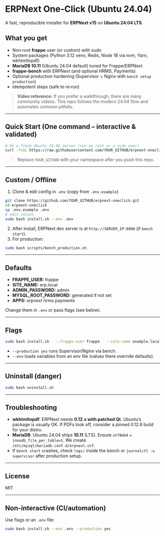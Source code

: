# ERPNext One‑Click (Ubuntu 24.04)

A fast, reproducible installer for **ERPNext v15** on **Ubuntu 24.04 LTS**.

## What you get
- Non‑root **frappe** user (or custom) with sudo
- System packages (Python 3.12 venv, Redis, Node 18 via nvm, Yarn, wkhtmltopdf)
- **MariaDB 10.11** (Ubuntu 24.04 default) tuned for Frappe/ERPNext
- **frappe-bench** with ERPNext (and optional HRMS, Payments)
- Optional production hardening (Supervisor + Nginx with `bench setup production`)
- Idempotent steps (safe to re‑run)

> **Video reference:** If you prefer a walkthrough, there are many community videos. This repo follows the modern 24.04 flow and automates common pitfalls.

---

## Quick Start (One command – interactive & validated)
```bash
# On a fresh Ubuntu 24.04 server (run as root or a sudo user)
curl -fsSL https://raw.githubusercontent.com/YOUR_GITHUB/erpnext-oneclick/main/scripts/install_interactive.sh | bash
```
> Replace `YOUR_GITHUB` with your namespace after you push this repo.

---

## Custom / Offline
1) Clone & edit config in `.env` (copy from `.env.example`)
```bash
git clone https://github.com/YOUR_GITHUB/erpnext-oneclick.git
cd erpnext-oneclick
cp .env.example .env
# edit values
sudo bash install.sh --env .env
```
2) After install, ERPNext dev server is at `http://SERVER_IP:8000` (if `bench start`).
3) For production:
```bash
sudo bash scripts/bench_production.sh
```

---

## Defaults
- **FRAPPE_USER:** frappe
- **SITE_NAME:** erp.local
- **ADMIN_PASSWORD:** admin
- **MYSQL_ROOT_PASSWORD:** generated if not set
- **APPS:** erpnext hrms payments

Change them in `.env` or pass flags (see below).

---

## Flags
```bash
sudo bash install.sh   --frappe-user frappe   --site-name example.local   --admin-password "StrongPass!"   --mariadb-root "StrongDBPass!"   --apps "erpnext hrms payments"   --production yes   --env .env
```
- `--production yes` runs Supervisor/Nginx via bench.
- `--env` loads variables from an env file (values there override defaults).

---

## Uninstall (danger)
```bash
sudo bash uninstall.sh
```

---

## Troubleshooting
- **wkhtmltopdf**: ERPNext needs **0.12.x with patched Qt**. Ubuntu’s package is usually OK. If PDFs look off, consider a pinned 0.12.6 build for your distro.
- **MariaDB**: Ubuntu 24.04 ships **10.11** (LTS). Ensure `utf8mb4` + `innodb_file_per_table=1`. We create `/etc/mysql/mariadb.conf.d/erpnext.cnf`.
- If `bench start` crashes, check `logs/` inside the bench or `journalctl -u supervisor` after production setup.

---

## License
MIT


---

## Non-interactive (CI/automation)
Use flags or an `.env` file:
```bash
sudo bash install.sh --env .env --production yes
```
